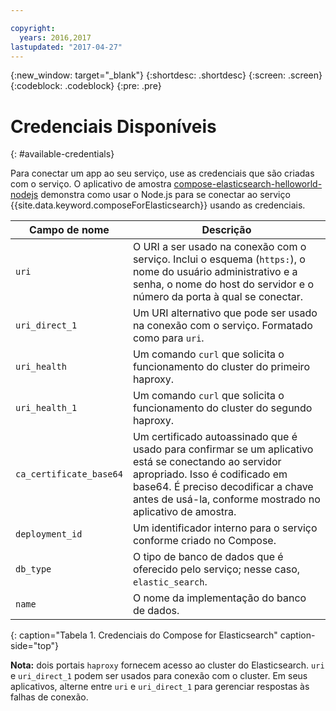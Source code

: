 ```yaml
---

copyright:
  years: 2016,2017
lastupdated: "2017-04-27"
---
```


{:new_window: target="_blank"}
{:shortdesc: .shortdesc}
{:screen: .screen}
{:codeblock: .codeblock}
{:pre: .pre}

# Credenciais Disponíveis
{: #available-credentials}

Para conectar um app ao seu serviço, use as credenciais que são criadas com o serviço. O aplicativo de amostra [compose-elasticsearch-helloworld-nodejs](https://github.com/IBM-Bluemix/compose-elasticsearch-helloworld-nodejs) demonstra como usar o Node.js para se conectar ao serviço {{site.data.keyword.composeForElasticsearch}} usando as credenciais.

Campo de nome|Descrição
----------|-----------
`uri`|O URI a ser usado na conexão com o serviço. Inclui o esquema (`https:`), o nome do usuário administrativo e a senha, o nome do host do servidor e o número da porta à qual se conectar.
`uri_direct_1`|Um URI alternativo que pode ser usado na conexão com o serviço. Formatado como para `uri`.
`uri_health`|Um comando `curl` que solicita o funcionamento do cluster do primeiro haproxy.
`uri_health_1`|Um comando `curl` que solicita o funcionamento do cluster do segundo haproxy.
`ca_certificate_base64`|Um certificado autoassinado que é usado para confirmar se um aplicativo está se conectando ao servidor apropriado. Isso é codificado em base64. É preciso decodificar a chave antes de usá-la, conforme mostrado no aplicativo de amostra.
`deployment_id`|Um identificador interno para o serviço conforme criado no Compose.
`db_type`|O tipo de banco de dados que é oferecido pelo serviço; nesse caso, `elastic_search`.
`name`|O nome da implementação do banco de dados.
{: caption="Tabela 1. Credenciais do Compose for Elasticsearch" caption-side="top"}

**Nota:** dois portais `haproxy` fornecem acesso ao cluster do Elasticsearch. `uri` e `uri_direct_1` podem ser usados para conexão com o cluster. Em seus aplicativos, alterne entre `uri` e `uri_direct_1` para gerenciar respostas às falhas de conexão.
